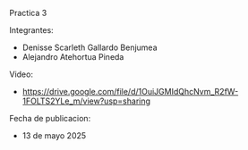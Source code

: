 Practica 3

Integrantes:

* Denisse Scarleth Gallardo Benjumea
* Alejandro Atehortua Pineda

Video:

* https://drive.google.com/file/d/1OuiJGMIdQhcNvm_R2fW-1FOLTS2YLe_m/view?usp=sharing

Fecha de publicacion:

* 13 de mayo 2025
